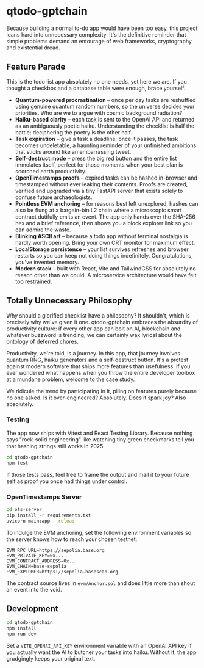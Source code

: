 # qtodo-gptchain

Because building a normal to-do app would have been too easy, this project leans hard
into unnecessary complexity. It's the definitive reminder that simple problems demand
an entourage of web frameworks, cryptography and existential dread.

## Feature Parade

This is the todo list app absolutely no one needs, yet here we are. If you thought a
checkbox and a database table were enough, brace yourself.

- **Quantum-powered procrastination** – once per day tasks are reshuffled using
  genuine quantum random numbers, so the universe decides your priorities. Who are we
  to argue with cosmic background radiation?
- **Haiku-based clarity** – each task is sent to the OpenAI API and returned as an
  ambiguously poetic haiku. Understanding the checklist is half the battle;
  deciphering the poetry is the other half.
- **Task expiration** – give a task a deadline; once it passes, the task becomes
  undeletable, a haunting reminder of your unfinished ambitions that sticks around
  like an embarrassing tweet.
- **Self-destruct mode** – press the big red button and the entire list immolates
  itself, perfect for those moments when your best plan is scorched earth productivity.
- **OpenTimestamps proofs** – expired tasks can be hashed in-browser and timestamped
  without ever leaking their contents. Proofs are created, verified and upgraded via a
  tiny FastAPI server that exists solely to confuse future archaeologists.
- **Pointless EVM anchoring** – for reasons best left unexplored, hashes can also be
  flung at a bargain-bin L2 chain where a microscopic smart contract dutifully emits
  an event. The app only hands over the SHA-256 hex and a brief reference, then shows
  you a block explorer link so you can admire the waste.
- **Blinking ASCII art** – because a todo app without terminal nostalgia is hardly
  worth opening. Bring your own CRT monitor for maximum effect.
- **LocalStorage persistence** – your list survives refreshes and browser restarts so
  you can keep not doing things indefinitely. Congratulations, you've invented memory.
- **Modern stack** – built with React, Vite and TailwindCSS for absolutely no reason
  other than we could. A microservice architecture would have felt too restrained.

## Totally Unnecessary Philosophy

Why should a glorified checklist have a philosophy? It shouldn't, which is precisely
why we've given it one. qtodo-gptchain embraces the absurdity of productivity culture:
if every other app can bolt on AI, blockchain and whatever buzzword is trending, we
can certainly wax lyrical about the ontology of deferred chores.

Productivity, we're told, is a journey. In this app, that journey involves quantum RNG,
haiku generators and a self-destruct button. It's a protest against modern software
that ships more features than usefulness. If you ever wondered what happens when you
throw the entire developer toolbox at a mundane problem, welcome to the case study.

We ridicule the trend by participating in it, piling on features purely because
no one asked. Is it over-engineered? Absolutely. Does it spark joy? Also absolutely.

### Testing

The app now ships with Vitest and React Testing Library.
Because nothing says "rock-solid engineering" like watching tiny green checkmarks
tell you that hashing strings still works in 2025.

```bash
cd qtodo-gptchain
npm test
```

If those tests pass, feel free to frame the output and mail it to your future self
as proof you once had things under control.

### OpenTimestamps Server

```bash
cd ots-server
pip install -r requirements.txt
uvicorn main:app --reload
```

To indulge the EVM anchoring, set the following environment variables so the
server knows how to reach your chosen testnet:

```
EVM_RPC_URL=https://sepolia.base.org
EVM_PRIVATE_KEY=0x...
EVM_CONTRACT_ADDRESS=0x...
EVM_CHAIN=base-sepolia
EVM_EXPLORER=https://sepolia.basescan.org
```

The contract source lives in `evm/Anchor.sol` and does little more than shout an
event into the void.

## Development

```bash
cd qtodo-gptchain
npm install
npm run dev
```

Set a `VITE_OPENAI_API_KEY` environment variable with an OpenAI API key if you actually
want the AI to butcher your tasks into haiku. Without it, the app grudgingly keeps your
original text.
